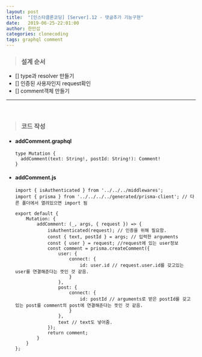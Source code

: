 ```yaml
---
layout: post
title:  "[인스타클론코딩] [Server].12 - 댓글추가 기능구현"
date:   2019-06-25-22:01:00
author: 한만섭
categories: clonecoding
tags: graphql comment 
---
```


> ### 설계 순서

- [] type과 resolver 만들기 
- [] 인증된 사용자인지 request확인  
- [] comment객체 만들기 
　  

***

　  
> ### 코드 작성 
  
* #### addComment.graphql 
  
  ```
  type Mutation {
    addComment(text: String!, postId: String!): Comment!
  }
  ```
* #### addComment.js

  ```
  import { isAuthenticated } from '../../../middlewares';
  import { prisma } from '../../../../generated/prisma-client'; // 다른 폴더에서 열려있으면 import 됨 

  export default {
      Mutation: {
          addComment: (_, args, { request }) => {
              isAuthenticated(request); // 인증을 위해 필요함. 
              const { text, postId } = args; // 입력한 arguments
              const { user } = request; //request에 있는 user정보 
              const comment = prisma.createComment({
                  user: {
                      connect: {
                          id: user.id // request.user.id를 갖고있는 user를 연결해준다는 뜻인 것 같음. 
                      }
                  },
                  post: {
                      connect: {
                          id: postId // arguments로 받은 postId를 갖고 있는 post를 comment의 post에 연결해준다는 뜻인 것 같음. 
                      }
                  },
                  text // text도 넣어줌.
              });
              return comment;
          }
      }
  };

  ```
